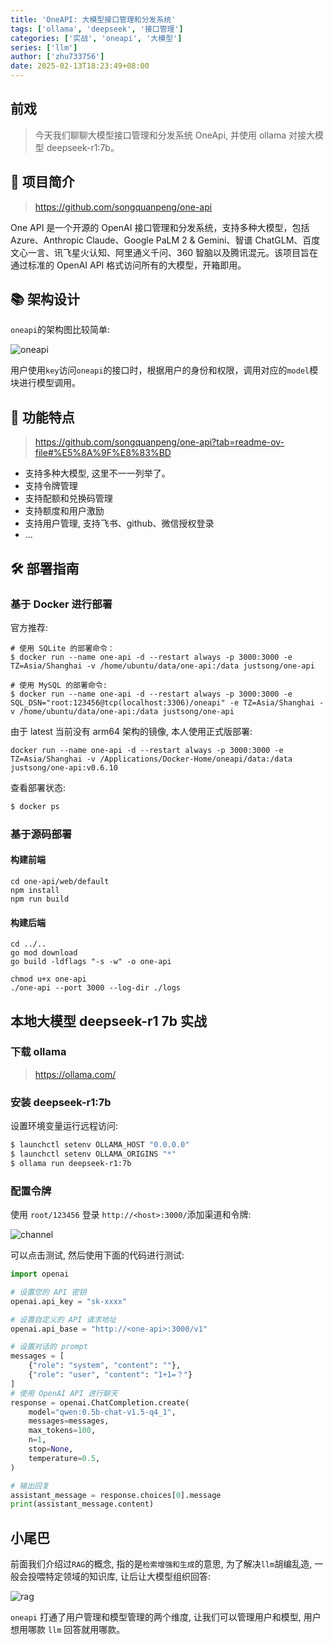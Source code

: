 ```yaml
---
title: 'OneAPI: 大模型接口管理和分发系统'
tags: ['ollama', 'deepseek', '接口管理']
categories: ['实战', 'oneapi', '大模型']
series: ['llm']
author: ['zhu733756']
date: 2025-02-13T18:23:49+08:00
---
```


## 前戏

> 今天我们聊聊大模型接口管理和分发系统 OneApi, 并使用 ollama 对接大模型 deepseek-r1:7b。

## 🌟 项目简介

> https://github.com/songquanpeng/one-api

One API 是一个开源的 OpenAI 接口管理和分发系统，支持多种大模型，包括 Azure、Anthropic Claude、Google PaLM 2 & Gemini、智谱 ChatGLM、百度文心一言、讯飞星火认知、阿里通义千问、360 智脑以及腾讯混元。该项目旨在通过标准的 OpenAI API 格式访问所有的大模型，开箱即用。

## 📚 架构设计

`oneapi`的架构图比较简单:

![oneapi](/posts/llm_api/oneapi.png)

用户使用`key`访问`oneapi`的接口时，根据用户的身份和权限，调用对应的`model`模块进行模型调用。

## 🚀 功能特点

> https://github.com/songquanpeng/one-api?tab=readme-ov-file#%E5%8A%9F%E8%83%BD

- 支持多种大模型, 这里不一一列举了。
- 支持令牌管理
- 支持配额和兑换码管理
- 支持额度和用户激励
- 支持用户管理, 支持飞书、github、微信授权登录
- ...

## 🛠️ 部署指南

### 基于 Docker 进行部署

官方推荐:

```
# 使用 SQLite 的部署命令：
$ docker run --name one-api -d --restart always -p 3000:3000 -e TZ=Asia/Shanghai -v /home/ubuntu/data/one-api:/data justsong/one-api

# 使用 MySQL 的部署命令:
$ docker run --name one-api -d --restart always -p 3000:3000 -e SQL_DSN="root:123456@tcp(localhost:3306)/oneapi" -e TZ=Asia/Shanghai -v /home/ubuntu/data/one-api:/data justsong/one-api
```

由于 latest 当前没有 arm64 架构的镜像, 本人使用正式版部署:

```
docker run --name one-api -d --restart always -p 3000:3000 -e TZ=Asia/Shanghai -v /Applications/Docker-Home/oneapi/data:/data justsong/one-api:v0.6.10
```

查看部署状态:

```bash
$ docker ps
```

### 基于源码部署

#### 构建前端

```
cd one-api/web/default
npm install
npm run build

```

#### 构建后端

```
cd ../..
go mod download
go build -ldflags "-s -w" -o one-api

chmod u+x one-api
./one-api --port 3000 --log-dir ./logs
```

## 本地大模型 deepseek-r1 7b 实战

### 下载 ollama

> https://ollama.com/

### 安装 deepseek-r1:7b

设置环境变量运行远程访问:

```bash
$ launchctl setenv OLLAMA_HOST "0.0.0.0"
$ launchctl setenv OLLAMA_ORIGINS "*"
$ ollama run deepseek-r1:7b
```

### 配置令牌

使用 `root/123456` 登录 `http://<host>:3000/`添加渠道和令牌:

![channel](/posts/llm_api/oneapi-channel.png)

可以点击测试, 然后使用下面的代码进行测试:

```python
import openai

# 设置您的 API 密钥
openai.api_key = "sk-xxxx"

# 设置自定义的 API 请求地址
openai.api_base = "http://<one-api>:3000/v1"

# 设置对话的 prompt
messages = [
    {"role": "system", "content": ""},
    {"role": "user", "content": "1+1=？"}
]
# 使用 OpenAI API 进行聊天
response = openai.ChatCompletion.create(
    model="qwen:0.5b-chat-v1.5-q4_1",
    messages=messages,
    max_tokens=100,
    n=1,
    stop=None,
    temperature=0.5,
)

# 输出回复
assistant_message = response.choices[0].message
print(assistant_message.content)
```

## 小尾巴

前面我们介绍过`RAG`的概念, 指的是`检索增强和生成`的意思, 为了解决`llm`胡编乱造, 一般会投喂特定领域的知识库, 让后让大模型组织回答:

![rag](/posts/llm_api/rag.png)

`oneapi` 打通了用户管理和模型管理的两个维度, 让我们可以管理用户和模型, 用户想用哪款 `llm` 回答就用哪款。
